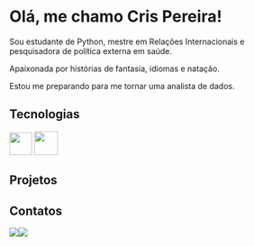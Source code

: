 # Olá, me chamo Cris Pereira!

Sou estudante de Python, mestre em Relações Internacionais e pesquisadora de política externa em saúde. 

Apaixonada por histórias de fantasia, idiomas e natação. 

Estou me preparando para me tornar uma analista de dados. 

## Tecnologias 

<img src="https://cdn.jsdelivr.net/gh/devicons/devicon/icons/git/git-original.svg" width="40"/>
<img src="https://cdn.jsdelivr.net/gh/devicons/devicon/icons/python/python-original-wordmark.svg" width="42"/>

## Projetos

## Contatos


<div style="display: flex; align-items: center;">
    <a href="https://instagram.com/isjanebea" target="_blank"><img loading="lazy" src="https://img.shields.io/badge/-Instagram-%23E4405F?style=for-the-badge&logo=instagram&logoColor=white" target="_blank"></a>
    <a href="https://www.linkedin.com/in/beatrizramerindo" target="_blank"><img loading="lazy" src="https://img.shields.io/badge/-LinkedIn-%230077B5?style=for-the-badge&logo=linkedin&logoColor=white" target="_blank"></a>
</div>
          
          